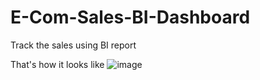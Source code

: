 # E-Com-Sales-BI-Dashboard
Track the sales using BI report

That's how it looks like
![image](https://github.com/user-attachments/assets/70864a52-8c79-4dd8-8ddc-437615425683)

